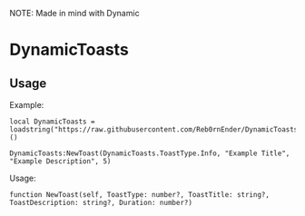 NOTE: Made in mind with Dynamic
# DynamicToasts
## Usage
Example:
```luau
local DynamicToasts = loadstring("https://raw.githubusercontent.com/Reb0rnEnder/DynamicToasts/refs/heads/main/module.luau")()

DynamicToasts:NewToast(DynamicToasts.ToastType.Info, "Example Title", "Example Description", 5)
```
Usage:
```luau
function NewToast(self, ToastType: number?, ToastTitle: string?, ToastDescription: string?, Duration: number?)
```
